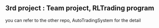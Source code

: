 ## 3rd project : Team project, RLTrading program
you can refer to the other repo, AutoTradingSystem for the detail

